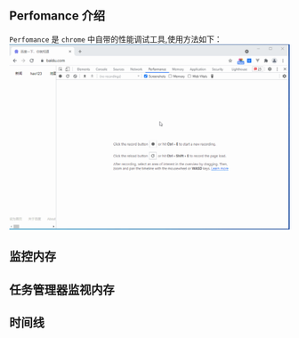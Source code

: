 ## Perfomance 介绍
`Perfomance` 是 `chrome` 中自带的性能调试工具,使用方法如下：   
![Perfomance](./img/1.gif)   

## 监控内存

## 任务管理器监视内存

## 时间线
